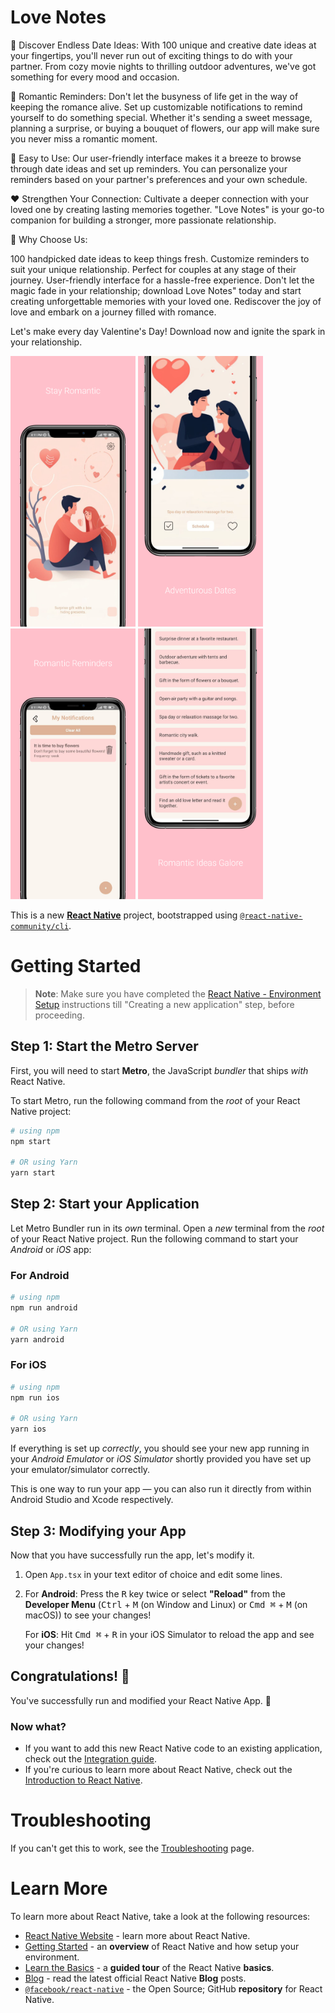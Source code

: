 # Love Notes

💖 Discover Endless Date Ideas:
With 100 unique and creative date ideas at your fingertips, you'll never run out of exciting things to do with your partner. From cozy movie nights to thrilling outdoor adventures, we've got something for every mood and occasion.

🌹 Romantic Reminders:
Don't let the busyness of life get in the way of keeping the romance alive. Set up customizable notifications to remind yourself to do something special. Whether it's sending a sweet message, planning a surprise, or buying a bouquet of flowers, our app will make sure you never miss a romantic moment.

💌 Easy to Use:
Our user-friendly interface makes it a breeze to browse through date ideas and set up reminders. You can personalize your reminders based on your partner's preferences and your own schedule.

❤️ Strengthen Your Connection:
Cultivate a deeper connection with your loved one by creating lasting memories together. "Love Notes" is your go-to companion for building a stronger, more passionate relationship.

🌟 Why Choose Us:

100 handpicked date ideas to keep things fresh.
Customize reminders to suit your unique relationship.
Perfect for couples at any stage of their journey.
User-friendly interface for a hassle-free experience.
Don't let the magic fade in your relationship; download Love Notes" today and start creating unforgettable memories with your loved one. Rediscover the joy of love and embark on a journey filled with romance.

Let's make every day Valentine's Day! Download now and ignite the spark in your relationship.

<div>
   <img src="./readme_assets/Apple iPhone 11 Pro Max Screenshot 0.png" width="200"/>
   <img src="./readme_assets/Apple iPhone 11 Pro Max Screenshot 1.png" width="200"/>
   <img src="./readme_assets/Apple iPhone 11 Pro Max Screenshot 2.png" width="200"/>
   <img src="./readme_assets/Apple iPhone 11 Pro Max Screenshot 3.png" width="200"/>
</div>

This is a new [**React Native**](https://reactnative.dev) project, bootstrapped using [`@react-native-community/cli`](https://github.com/react-native-community/cli).

# Getting Started

>**Note**: Make sure you have completed the [React Native - Environment Setup](https://reactnative.dev/docs/environment-setup) instructions till "Creating a new application" step, before proceeding.

## Step 1: Start the Metro Server

First, you will need to start **Metro**, the JavaScript _bundler_ that ships _with_ React Native.

To start Metro, run the following command from the _root_ of your React Native project:

```bash
# using npm
npm start

# OR using Yarn
yarn start
```

## Step 2: Start your Application

Let Metro Bundler run in its _own_ terminal. Open a _new_ terminal from the _root_ of your React Native project. Run the following command to start your _Android_ or _iOS_ app:

### For Android

```bash
# using npm
npm run android

# OR using Yarn
yarn android
```

### For iOS

```bash
# using npm
npm run ios

# OR using Yarn
yarn ios
```

If everything is set up _correctly_, you should see your new app running in your _Android Emulator_ or _iOS Simulator_ shortly provided you have set up your emulator/simulator correctly.

This is one way to run your app — you can also run it directly from within Android Studio and Xcode respectively.

## Step 3: Modifying your App

Now that you have successfully run the app, let's modify it.

1. Open `App.tsx` in your text editor of choice and edit some lines.
2. For **Android**: Press the <kbd>R</kbd> key twice or select **"Reload"** from the **Developer Menu** (<kbd>Ctrl</kbd> + <kbd>M</kbd> (on Window and Linux) or <kbd>Cmd ⌘</kbd> + <kbd>M</kbd> (on macOS)) to see your changes!

   For **iOS**: Hit <kbd>Cmd ⌘</kbd> + <kbd>R</kbd> in your iOS Simulator to reload the app and see your changes!

## Congratulations! :tada:

You've successfully run and modified your React Native App. :partying_face:

### Now what?

- If you want to add this new React Native code to an existing application, check out the [Integration guide](https://reactnative.dev/docs/integration-with-existing-apps).
- If you're curious to learn more about React Native, check out the [Introduction to React Native](https://reactnative.dev/docs/getting-started).

# Troubleshooting

If you can't get this to work, see the [Troubleshooting](https://reactnative.dev/docs/troubleshooting) page.

# Learn More

To learn more about React Native, take a look at the following resources:

- [React Native Website](https://reactnative.dev) - learn more about React Native.
- [Getting Started](https://reactnative.dev/docs/environment-setup) - an **overview** of React Native and how setup your environment.
- [Learn the Basics](https://reactnative.dev/docs/getting-started) - a **guided tour** of the React Native **basics**.
- [Blog](https://reactnative.dev/blog) - read the latest official React Native **Blog** posts.
- [`@facebook/react-native`](https://github.com/facebook/react-native) - the Open Source; GitHub **repository** for React Native.